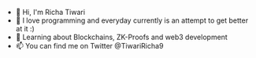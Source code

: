 - 👋 Hi, I'm Richa Tiwari
- 👀 I love programming and everyday currently is an attempt to get better at it :)
- 🌱 Learning about Blockchains, ZK-Proofs and web3 development
- 📫 You can find me on Twitter @TiwariRicha9

<!---
RichaTiwari9/RichaTiwari9 is a ✨ special ✨ repository because its `README.md` (this file) appears on your GitHub profile.
You can click the Preview link to take a look at your changes.
--->
